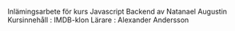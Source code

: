 Inlämingsarbete för kurs Javascript Backend av Natanael Augustin
Kursinnehåll : IMDB-klon
Lärare : Alexander Andersson
